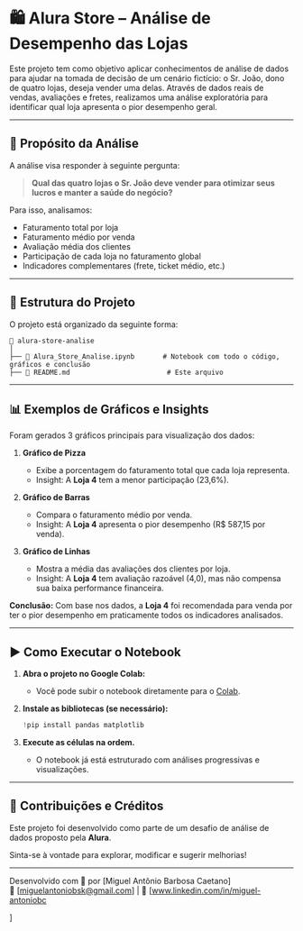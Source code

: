 # 🛍️ Alura Store – Análise de Desempenho das Lojas

Este projeto tem como objetivo aplicar conhecimentos de análise de dados para ajudar na tomada de decisão de um cenário fictício: o Sr. João, dono de quatro lojas, deseja vender uma delas. Através de dados reais de vendas, avaliações e fretes, realizamos uma análise exploratória para identificar qual loja apresenta o pior desempenho geral.

---

## 🎯 Propósito da Análise

A análise visa responder à seguinte pergunta:

> **Qual das quatro lojas o Sr. João deve vender para otimizar seus lucros e manter a saúde do negócio?**

Para isso, analisamos:

- Faturamento total por loja  
- Faturamento médio por venda  
- Avaliação média dos clientes  
- Participação de cada loja no faturamento global  
- Indicadores complementares (frete, ticket médio, etc.)

---

## 📁 Estrutura do Projeto

O projeto está organizado da seguinte forma:

```
📂 alura-store-analise
│
├── 📘 Alura_Store_Analise.ipynb       # Notebook com todo o código, gráficos e conclusão
├── 📄 README.md                        # Este arquivo
```

---

## 📊 Exemplos de Gráficos e Insights

Foram gerados 3 gráficos principais para visualização dos dados:

1. **Gráfico de Pizza**  
   - Exibe a porcentagem do faturamento total que cada loja representa.  
   - Insight: A **Loja 4** tem a menor participação (23,6%).

2. **Gráfico de Barras**  
   - Compara o faturamento médio por venda.  
   - Insight: A **Loja 4** apresenta o pior desempenho (R\$ 587,15 por venda).

3. **Gráfico de Linhas**  
   - Mostra a média das avaliações dos clientes por loja.  
   - Insight: A **Loja 4** tem avaliação razoável (4,0), mas não compensa sua baixa performance financeira.

**Conclusão:** Com base nos dados, a **Loja 4** foi recomendada para venda por ter o pior desempenho em praticamente todos os indicadores analisados.

---

## ▶️ Como Executar o Notebook

1. **Abra o projeto no Google Colab:**
   - Você pode subir o notebook diretamente para o [Colab](https://colab.research.google.com/).

2. **Instale as bibliotecas (se necessário):**
   ```python
   !pip install pandas matplotlib
   ```

3. **Execute as células na ordem.**
   - O notebook já está estruturado com análises progressivas e visualizações.

---

## 🤝 Contribuições e Créditos

Este projeto foi desenvolvido como parte de um desafio de análise de dados proposto pela **Alura**.

Sinta-se à vontade para explorar, modificar e sugerir melhorias!

---

Desenvolvido com 🧠 por [Miguel Antônio Barbosa Caetano]  
📧 [miguelantoniobsk@gmail.com] | 💼 [www.linkedin.com/in/miguel-antoniobc

]

